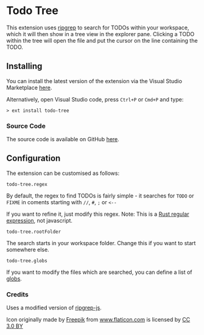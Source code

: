 # Todo Tree

This extension uses <a href="https://github.com/BurntSushi/ripgrep">ripgrep</a> to search for TODOs within your workspace, which it will then show in a tree view in the explorer pane. Clicking a TODO within the tree will open the file and put the cursor on the line containing the TODO.

## Installing

You can install the latest version of the extension via the Visual Studio Marketplace [here](https://marketplace.visualstudio.com/items?itemName=Gruntfuggly.todo-tree).

Alternatively, open Visual Studio code, press `Ctrl+P` or `Cmd+P` and type:

    > ext install todo-tree

### Source Code

The source code is available on GitHub [here](https://github.com/Gruntfuggly/todo-tree).

## Configuration

The extension can be customised as follows:

`todo-tree.regex`

By default, the regex to find TODOs is fairly simple - it searches for `TODO` or `FIXME` in coments starting with `//`, `#`, `;` or `<--`

If you want to refine it, just modify this regex. Note: This is a <a href="https://doc.rust-lang.org/regex/regex/index.html>">Rust regular expression</a>, not javascript.

`todo-tree.rootFolder`

The search starts in your workspace folder. Change this if you want to start somewhere else.

`todo-tree.globs`

If you want to modify the files which are searched, you can define a list of <a href="https://www.npmjs.com/package/glob">globs</a>.

### Credits

Uses a modified version of <a href="https://www.npmjs.com/package/ripgrep-js">ripgrep-js</a>.

<div>Icon originally made by <a href="http://www.freepik.com" title="Freepik">Freepik</a> from <a href="https://www.flaticon.com/" title="Flaticon">www.flaticon.com</a> is licensed by <a href="http://creativecommons.org/licenses/by/3.0/" title="Creative Commons BY 3.0" target="_blank">CC 3.0 BY</a></div>

